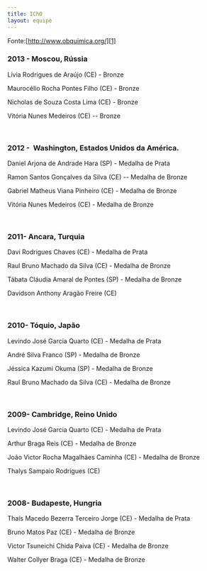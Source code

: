 ```yaml
---
title: IChO
layout: equipe
---
```


Fonte:[http://www.obquimica.org/][1]

### 2013 - Moscou, Rússia

  
Lívia Rodrigues de Araújo (CE) - Bronze

Maurocélio Rocha Pontes Filho (CE) - Bronze

Nicholas de Souza Costa Lima (CE) - Bronze

Vitória Nunes Medeiros (CE) -- Bronze

 

### 2012 -  Washington, Estados Unidos da América.

  
Daniel Arjona de Andrade Hara (SP) - Medalha de Prata

Ramon Santos Gonçalves da Silva (CE) -- Medalha de Bronze

Gabriel Matheus Viana Pinheiro (CE) - Medalha de Bronze

Vitória Nunes Medeiros (CE) - Medalha de Bronze

 

### 2011- Ancara, Turquia

  
Davi Rodrigues Chaves (CE) - Medalha de Prata

Raul Bruno Machado da Silva (CE) - Medalha de Bronze

Tábata Cláudia Amaral de Pontes (SP) - Medalha de Bronze

Davidson Anthony Aragão Freire (CE)

 

### 2010- Tóquio, Japão

  
Levindo José Garcia Quarto (CE) - Medalha de Prata

André Silva Franco (SP) - Medalha de Bronze

Jéssica Kazumi Okuma (SP) - Medalha de Bronze

Raul Bruno Machado da Silva (CE) - Medalha de Bronze

 

### 2009- Cambridge, Reino Unido

  
Levindo José Garcia Quarto (CE) - Medalha de Prata

Arthur Braga Reis (CE) - Medalha de Bronze

João Victor Rocha Magalhães Caminha (CE) - Medalha de Bronze

Thalys Sampaio Rodrigues (CE)

 

### 2008- Budapeste, Hungria

  
Thaís Macedo Bezerra Terceiro Jorge (CE) - Medalha de Prata

Bruno Matos Paz (CE) - Medalha de Bronze

Victor Tsuneichi Chida Paiva (CE) - Medalha de Bronze

Walter Collyer Braga (CE) - Medalha de Bronze

 



[1]: http://www.obquimica.org/
